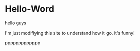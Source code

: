 # Hello-Word

hello guys

I'm just modifiying this site to understand how it go.
it's funny!


ppppppppppppp
